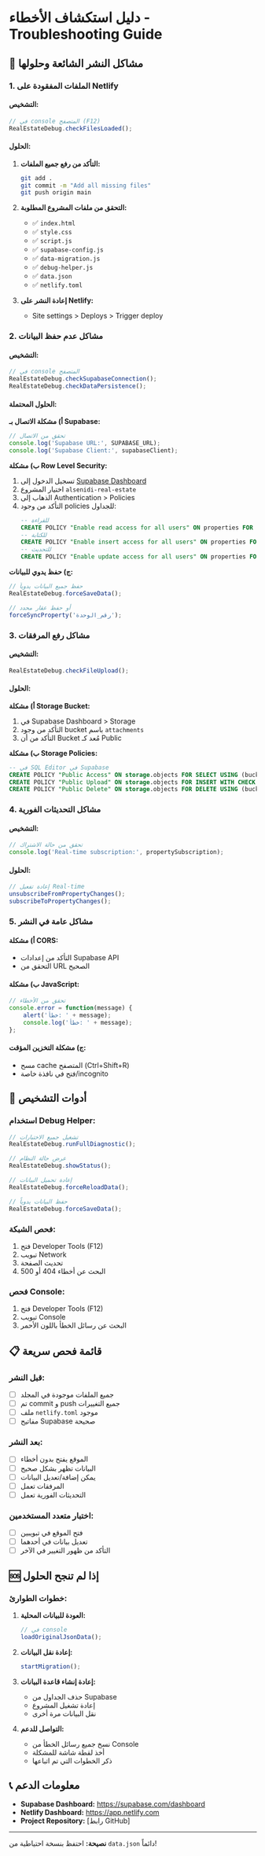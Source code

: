 # دليل استكشاف الأخطاء - Troubleshooting Guide

## 🚨 مشاكل النشر الشائعة وحلولها

### 1. الملفات المفقودة على Netlify

#### التشخيص:
```javascript
// في console المتصفح (F12)
RealEstateDebug.checkFilesLoaded();
```

#### الحلول:
1. **التأكد من رفع جميع الملفات:**
   ```bash
   git add .
   git commit -m "Add all missing files"
   git push origin main
   ```

2. **التحقق من ملفات المشروع المطلوبة:**
   - ✅ `index.html`
   - ✅ `style.css`
   - ✅ `script.js`
   - ✅ `supabase-config.js`
   - ✅ `data-migration.js`
   - ✅ `debug-helper.js`
   - ✅ `data.json`
   - ✅ `netlify.toml`

3. **إعادة النشر على Netlify:**
   - Site settings > Deploys > Trigger deploy

### 2. مشاكل عدم حفظ البيانات

#### التشخيص:
```javascript
// في console المتصفح
RealEstateDebug.checkSupabaseConnection();
RealEstateDebug.checkDataPersistence();
```

#### الحلول المحتملة:

**أ) مشكلة الاتصال بـ Supabase:**
```javascript
// تحقق من الاتصال
console.log('Supabase URL:', SUPABASE_URL);
console.log('Supabase Client:', supabaseClient);
```

**ب) مشكلة Row Level Security:**
1. تسجيل الدخول إلى [Supabase Dashboard](https://supabase.com/dashboard)
2. اختيار المشروع `alsenidi-real-estate`
3. الذهاب إلى Authentication > Policies
4. التأكد من وجود policies للجداول:
   ```sql
   -- للقراءة
   CREATE POLICY "Enable read access for all users" ON properties FOR SELECT USING (true);
   -- للكتابة
   CREATE POLICY "Enable insert access for all users" ON properties FOR INSERT WITH CHECK (true);
   -- للتحديث
   CREATE POLICY "Enable update access for all users" ON properties FOR UPDATE USING (true);
   ```

**ج) حفظ يدوي للبيانات:**
```javascript
// حفظ جميع البيانات يدوياً
RealEstateDebug.forceSaveData();

// أو حفظ عقار محدد
forceSyncProperty('رقم_الوحدة');
```

### 3. مشاكل رفع المرفقات

#### التشخيص:
```javascript
RealEstateDebug.checkFileUpload();
```

#### الحلول:

**أ) مشكلة Storage Bucket:**
1. في Supabase Dashboard > Storage
2. التأكد من وجود bucket باسم `attachments`
3. التأكد من أن Bucket مُعد كـ Public

**ب) مشكلة Storage Policies:**
```sql
-- في SQL Editor في Supabase
CREATE POLICY "Public Access" ON storage.objects FOR SELECT USING (bucket_id = 'attachments');
CREATE POLICY "Public Upload" ON storage.objects FOR INSERT WITH CHECK (bucket_id = 'attachments');
CREATE POLICY "Public Delete" ON storage.objects FOR DELETE USING (bucket_id = 'attachments');
```

### 4. مشاكل التحديثات الفورية

#### التشخيص:
```javascript
// تحقق من حالة الاشتراك
console.log('Real-time subscription:', propertySubscription);
```

#### الحلول:
```javascript
// إعادة تفعيل Real-time
unsubscribeFromPropertyChanges();
subscribeToPropertyChanges();
```

### 5. مشاكل عامة في النشر

#### أ) مشكلة CORS:
- التأكد من إعدادات Supabase API
- التحقق من URL الصحيح

#### ب) مشكلة JavaScript:
```javascript
// تحقق من الأخطاء
console.error = function(message) {
    alert('خطأ: ' + message);
    console.log('خطأ: ' + message);
};
```

#### ج) مشكلة التخزين المؤقت:
- مسح cache المتصفح (Ctrl+Shift+R)
- فتح في نافذة خاصة/incognito

## 🔧 أدوات التشخيص

### استخدام Debug Helper:

```javascript
// تشغيل جميع الاختبارات
RealEstateDebug.runFullDiagnostic();

// عرض حالة النظام
RealEstateDebug.showStatus();

// إعادة تحميل البيانات
RealEstateDebug.forceReloadData();

// حفظ البيانات يدوياً
RealEstateDebug.forceSaveData();
```

### فحص الشبكة:
1. فتح Developer Tools (F12)
2. تبويب Network
3. تحديث الصفحة
4. البحث عن أخطاء 404 أو 500

### فحص Console:
1. فتح Developer Tools (F12)
2. تبويب Console
3. البحث عن رسائل الخطأ باللون الأحمر

## 📋 قائمة فحص سريعة

### قبل النشر:
- [ ] جميع الملفات موجودة في المجلد
- [ ] تم commit و push جميع التغييرات
- [ ] ملف `netlify.toml` موجود
- [ ] مفاتيح Supabase صحيحة

### بعد النشر:
- [ ] الموقع يفتح بدون أخطاء
- [ ] البيانات تظهر بشكل صحيح
- [ ] يمكن إضافة/تعديل البيانات
- [ ] المرفقات تعمل
- [ ] التحديثات الفورية تعمل

### اختبار متعدد المستخدمين:
- [ ] فتح الموقع في تبويبين
- [ ] تعديل بيانات في أحدهما
- [ ] التأكد من ظهور التغيير في الآخر

## 🆘 إذا لم تنجح الحلول

### خطوات الطوارئ:

1. **العودة للبيانات المحلية:**
   ```javascript
   // في console
   loadOriginalJsonData();
   ```

2. **إعادة نقل البيانات:**
   ```javascript
   startMigration();
   ```

3. **إعادة إنشاء قاعدة البيانات:**
   - حذف الجداول من Supabase
   - إعادة تشغيل المشروع
   - نقل البيانات مرة أخرى

4. **التواصل للدعم:**
   - نسخ جميع رسائل الخطأ من Console
   - أخذ لقطة شاشة للمشكلة
   - ذكر الخطوات التي تم اتباعها

## 📞 معلومات الدعم

- **Supabase Dashboard:** https://supabase.com/dashboard
- **Netlify Dashboard:** https://app.netlify.com
- **Project Repository:** [رابط GitHub]

---

**نصيحة:** احتفظ بنسخة احتياطية من `data.json` دائماً!
